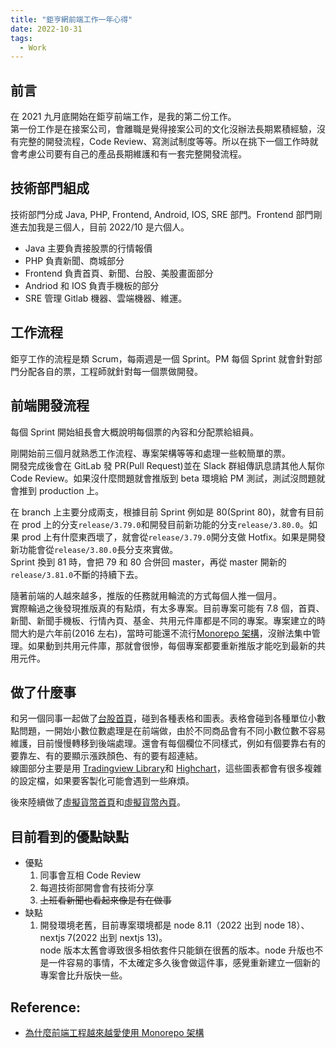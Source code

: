```yaml
---
title: "鉅亨網前端工作一年心得"
date: 2022-10-31
tags:
  - Work
---
```


## 前言

在 2021 九月底開始在鉅亨前端工作，是我的第二份工作。\
第一份工作是在接案公司，會離職是覺得接案公司的文化沒辦法長期累積經驗，沒有完整的開發流程，Code Review、寫測試制度等等。所以在挑下一個工作時就會考慮公司要有自己的產品長期維護和有一套完整開發流程。

## 技術部門組成

技術部門分成 Java, PHP, Frontend, Android, IOS, SRE 部門。Frontend 部門剛進去加我是三個人，目前 2022/10 是六個人。

- Java 主要負責接股票的行情報價
- PHP 負責新聞、商城部分
- Frontend 負責首頁、新聞、台股、美股畫面部分
- Andriod 和 IOS 負責手機板的部分
- SRE 管理 Gitlab 機器、雲端機器、維運。

## 工作流程

鉅亨工作的流程是類 Scrum，每兩週是一個 Sprint。PM 每個 Sprint 就會針對部門分配各自的票，工程師就針對每一個票做開發。

## 前端開發流程

每個 Sprint 開始組長會大概說明每個票的內容和分配票給組員。

剛開始前三個月就熟悉工作流程、專案架構等等和處理一些較簡單的票。\
開發完成後會在 GitLab 發 PR(Pull Request)並在 Slack 群組傳訊息請其他人幫你 Code Review。如果沒什麼問題就會推版到 beta 環境給 PM 測試，測試沒問題就會推到 production 上。

在 branch 上主要分成兩支，根據目前 Sprint 例如是 80(Sprint 80)，就會有目前在 prod 上的分支`release/3.79.0`和開發目前新功能的分支`release/3.80.0`。如果 prod 上有什麼東西壞了，就會從`release/3.79.0`開分支做 Hotfix。如果是開發新功能會從`release/3.80.0`長分支來實做。\
Sprint 換到 81 時，會把 79 和 80 合併回 master，再從 master 開新的`release/3.81.0`不斷的持續下去。

隨著前端的人越來越多，推版的任務就用輪流的方式每個人推一個月。\
實際輪過之後發現推版真的有點煩，有太多專案。目前專案可能有 7.8 個，首頁、新聞、新聞手機板、行情內頁、基金、共用元件庫都是不同的專案。專案建立的時間大約是六年前(2016 左右)，當時可能還不流行[Monorepo 架構](https://medium.com/hannah-lin/%E7%82%BA%E4%BB%80%E9%BA%BC%E5%89%8D%E7%AB%AF%E5%B7%A5%E7%A8%8B%E8%B6%8A%E4%BE%86%E8%B6%8A%E6%84%9B%E4%BD%BF%E7%94%A8-monorepo-%E6%9E%B6%E6%A7%8B-661afa90910a)，沒辦法集中管理。如果動到共用元件庫，那就會很慘，每個專案都要重新推版才能吃到最新的共用元件。

## 做了什麼事

和另一個同事一起做了[台股首頁](https://www.cnyes.com/twstock/)，碰到各種表格和圖表。表格會碰到各種單位小數點問題，一開始小數位數處理是在前端做，由於不同商品會有不同小數位數不容易維護，目前慢慢轉移到後端處理。還會有每個欄位不同樣式，例如有個要靠右有的要靠左、有的要顯示漲跌顏色、有的要有超連結。\
線圖部分主要是用 [Tradingview Library](https://www.tradingview.com/HTML5-stock-forex-bitcoin-charting-library/)和 [Highchart](https://www.highcharts.com/)，這些圖表都會有很多複雜的設定檔，如果要客製化可能會遇到一些麻煩。

後來陸續做了[虛擬貨幣首頁](https://crypto.cnyes.com/)和[虛擬貨幣內頁](https://crypto.cnyes.com/BTC/24h)。

## 目前看到的優點缺點

- 優點
  1. 同事會互相 Code Review
  2. 每週技術部開會會有技術分享
  3. ~~上班看新聞也看起來像是有在做事~~
- 缺點
  1.  開發環境老舊，目前專案環境都是 node 8.11（2022 出到 node 18）、nextjs 7(2022 出到 nextjs 13)。\
      node 版本太舊會導致很多相依套件只能鎖在很舊的版本。node 升版也不是一件容易的事情，不太確定多久後會做這件事，感覺重新建立一個新的專案會比升版快一些。

## Reference:

- [為什麼前端工程越來越愛使用 Monorepo 架構](https://medium.com/hannah-lin/%E7%82%BA%E4%BB%80%E9%BA%BC%E5%89%8D%E7%AB%AF%E5%B7%A5%E7%A8%8B%E8%B6%8A%E4%BE%86%E8%B6%8A%E6%84%9B%E4%BD%BF%E7%94%A8-monorepo-%E6%9E%B6%E6%A7%8B-661afa90910a)
